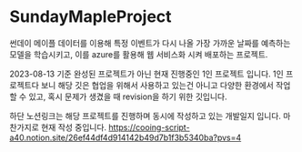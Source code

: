 # SundayMapleProject
썬데이 메이플 데이터를 이용해 특정 이벤트가 다시 나올 가장 가까운 날짜를 예측하는 모델을 학습시키고, 이를 azure를 활용해 웹 서비스화 시켜 배포하는 프로젝트. 

2023-08-13 기준 완성된 프로젝트가 아닌 현재 진행중인 1인 프로젝트 입니다.
1인 프로젝트다 보니 해당 깃은 협업을 위해서 사용하고 있는건 아니고 다양한 환경에서 작업할 수 있고, 혹시 문제가 생겼을 때 revision을 하기 위한 깃입니다.  

하단 노션링크는 해당 프로젝트를 진행하며 동시에 작성하고 있는 개발일지 입니다. 마찬가지로 현재 작성 중입니다.
https://cooing-script-a40.notion.site/26ef44df4d914142b49d7b1f3b5340ba?pvs=4


